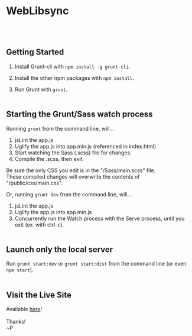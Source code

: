 # WebLibsync

<br><br>

## Getting Started

1. Install Grunt-cli with ```npm install -g grunt-cli```.

2. Install the other npm packages with ```npm install```.

3. Run Grunt with ```grunt```.
<br><br>

## Starting the Grunt/Sass watch process

Running ```grunt``` from the command line, will...

1. jsLint the app.js
2. Uglify the app.js into app.min.js (referenced in index.html)
3. Start watching the Sass (.scss) file for changes.
4. Compile the .scss, then exit.


Be sure the only CSS you edit is in the "/Sass/main.scss" file.  
These compiled changes will overwrite the contents of "/public/css/main.css".


Or, running ```grunt dev``` from the command line, will...

1. jsLint the app.js
2. Uglify the app.js into app.min.js
3. Concurrently run the Watch process with the Serve process, until you exit (ex. with ctrl-c).
<br><br>

## Launch only the local server
Run ```grunt start:dev``` or ```grunt start:dist``` from the command line (or even ```npm start```).
<br><br>


## Visit the Live Site
Available [here](http://www.pbrady.net/lipsync)!  <br><br>
Thanks!<br>
~P
